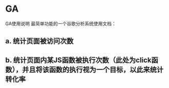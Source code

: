 # GA
GA使用说明
最简单功能的一个谷歌分析系统使用文档：
## a. 统计页面被访问次数
## b. 统计页面内某JS函数被执行次数（此处为click函数），并且将该函数的执行视为一个目标，以此来统计转化率

